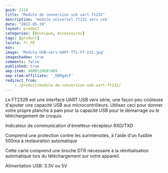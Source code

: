 ```yaml
---
guid: 2114
title: "Module de conversion usb uart ft232"
description: 'module universel ft232 vers usb'
date: "2021-05-19"
layout: product
categories: [Boutique, Accessoires]
tags: [product]
locale: fr_FR
ean:
image: 'Module-USB-vers-UART-TTL-FT-232.jpg'
imageshadow: true
comments: false
published: true
aep-item: 4000120687489
aep-item-affiliate: '_DDMgdcF'
redirect_from: 
    - /produit/module-de-conversion-usb-uart-ft232/
---
```


Le FT232R est une interface UART USB vers série, une façon peu coûteuse d'ajouter une capacité USB aux microcontrôleurs. Utilisez ceci pour donner votre propre planche à pain pour la capacité USB pour le démarrage ou le téléchargement de croquis.

Indicateur de communication d'émetteur-récepteur RXD/TXD

Comprend une protection contre les surintensités, à l'aide d'un fusible 500ma à restauration automatique

Cette carte comprend une broche DTR nécessaire à la réinitialisation automatique lors du téléchargement sur votre appareil.

Alimentation USB: 3.3V ou 5V
